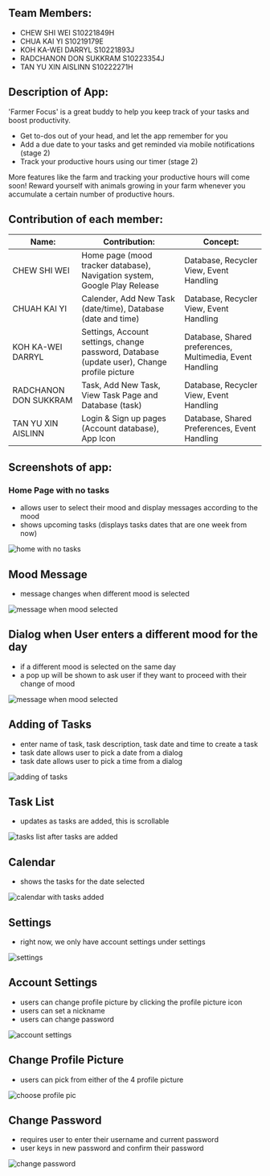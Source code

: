## Team Members:

- CHEW SHI WEI S10221849H
- CHUA KAI YI S10219179E
- KOH KA-WEI DARRYL S10221893J
- RADCHANON DON SUKKRAM S10223354J
- TAN YU XIN AISLINN S10222271H

## Description of App: 
'Farmer Focus' is a great buddy to help you keep track of your tasks and boost productivity.

- Get to-dos out of your head, and let the app remember for you
- Add a due date to your tasks and get reminded via mobile notifications (stage 2)
- Track your productive hours using our timer (stage 2) 

More features like the farm and tracking your productive hours will come soon! 
Reward yourself with animals growing in your farm whenever you accumulate a certain number of productive hours. 

## Contribution of each member:

| Name:  | Contribution: | Concept: |
| ------------- | ------------- | ------------- |
| CHEW SHI WEI  | Home page (mood tracker database), Navigation system, Google Play Release  | Database, Recycler View, Event Handling  |
| CHUAH KAI YI  | Calender, Add New Task (date/time), Database (date and time)  | Database, Recycler View, Event Handling  |
| KOH KA-WEI DARRYL  | Settings, Account settings, change password, Database (update user), Change profile picture  | Database, Shared preferences, Multimedia, Event Handling  |
| RADCHANON DON SUKKRAM  | Task, Add New Task, View Task Page and Database (task)  | Database, Recycler View, Event Handling  |
| TAN YU XIN AISLINN  | Login & Sign up pages (Account database), App Icon  | Database, Shared Preferences, Event Handling  |

## Screenshots of app: 
### Home Page with no tasks
- allows user to select their mood and display messages according to the mood
- shows upcoming tasks (displays tasks dates that are one week from now) 

![home with no tasks](https://user-images.githubusercontent.com/103928761/174839621-a642c601-e325-4eba-b66b-9058d936b4c2.jpg)

## Mood Message
- message changes when different mood is selected

![message when mood selected](https://user-images.githubusercontent.com/103928761/174851772-29f01f84-9167-4152-be19-779366efd5d6.jpg)

## Dialog when User enters a different mood for the day
- if a different mood is selected on the same day
- a pop up will be shown to ask user if they want to proceed with their change of mood

![message when mood selected](https://user-images.githubusercontent.com/103928761/174851889-e2b41aae-cefe-49c9-afd3-9f90b3790217.jpg)


## Adding of Tasks
- enter name of task, task description, task date and time to create a task
- task date allows user to pick a date from a dialog 
- task date allows user to pick a time from a dialog 

![adding of tasks](https://user-images.githubusercontent.com/103928761/174839741-ce329349-0d76-4384-8e9c-876807fe66b5.jpg)

## Task List
- updates as tasks are added, this is scrollable

![tasks list after tasks are added](https://user-images.githubusercontent.com/103928761/174839790-8de48801-913b-4563-9dc0-68a0a1538aff.jpg)

## Calendar 
- shows the tasks for the date selected 

![calendar with tasks added](https://user-images.githubusercontent.com/103928761/174845916-a7fc3c7e-7613-4b39-9f14-5515eb83278f.jpg)

## Settings 
- right now, we only have account settings under settings 

![settings](https://user-images.githubusercontent.com/103928761/174847637-85931a1e-c43e-4f5a-9f4c-7ba85194e036.jpg)

## Account Settings
- users can change profile picture by clicking the profile picture icon
- users can set a nickname 
- users can change password

![account settings](https://user-images.githubusercontent.com/103928761/174847960-bf587775-510f-416e-8301-44ded4cc4852.jpg)

## Change Profile Picture
- users can pick from either of the 4 profile picture

![choose profile pic](https://user-images.githubusercontent.com/103928761/174848272-63411bae-de4e-4891-ba55-a7f59107b219.jpg)

## Change Password
- requires user to enter their username and current password
- user keys in new password and confirm their password 

![change password](https://user-images.githubusercontent.com/103928761/174853405-ea0b1559-3587-443b-b7f0-1998f21a37db.jpg)


